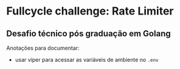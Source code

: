 # Fullcycle challenge: Rate Limiter

## Desafio técnico pós graduação em Golang

Anotações para documentar:
- usar viper para acessar as variáveis de ambiente no `.env`